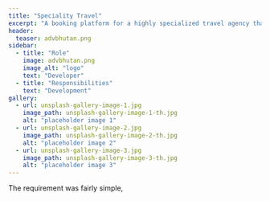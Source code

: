 ```yaml
---
title: "Speciality Travel"
excerpt: "A booking platform for a highly specialized travel agency that caters to guests visiting a himalayan country of Bhutan"
header:
  teaser: advbhutan.png
sidebar:
  - title: "Role"
    image: advbhutan.png
    image_alt: "logo"
    text: "Developer"
  - title: "Responsibilities"
    text: "Development"
gallery:
  - url: unsplash-gallery-image-1.jpg
    image_path: unsplash-gallery-image-1-th.jpg
    alt: "placeholder image 1"
  - url: unsplash-gallery-image-2.jpg
    image_path: unsplash-gallery-image-2-th.jpg
    alt: "placeholder image 2"
  - url: unsplash-gallery-image-3.jpg
    image_path: unsplash-gallery-image-3-th.jpg
    alt: "placeholder image 3"
---
```


The requirement was fairly simple, 